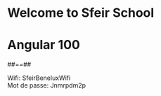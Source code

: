 <!-- .slide: class="first-slide" sfeir-level="1" sfeir-techno="Vue JS" -->
# **Welcome to Sfeir School**
# **Angular 100**

##==##

<!-- .slide: class="school-presentation" -->
<div class="wifi">
    <span class="key">Wifi: </span>
    <span>SfeirBeneluxWifi</span>
    <br>
    <span class="key">Mot de passe: </span>
    <span>Jnmrpdm2p<span>
</div>

